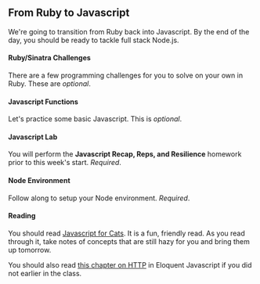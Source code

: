 ## From Ruby to Javascript

We're going to transition from Ruby back into Javascript. By the end of the day, you should be ready to tackle full stack Node.js.

#### Ruby/Sinatra Challenges

There are a few programming challenges for you to solve on your own in Ruby. These are _optional_.

#### Javascript Functions

Let's practice some basic Javascript. This is _optional_.

#### Javascript Lab

You will perform the **Javascript Recap, Reps, and Resilience** homework prior to this week's start. *Required*.

#### Node Environment

Follow along to setup your Node environment. *Required*.

#### Reading

You should read [Javascript for Cats](http://jsforcats.com/). It is a fun, friendly read. As you read through it, take notes of concepts that are still hazy for you and bring them up tomorrow.

You should also read [this chapter on HTTP](http://eloquentjavascript.net/17_http.html) in Eloquent Javascript if you did not earlier in the class.
